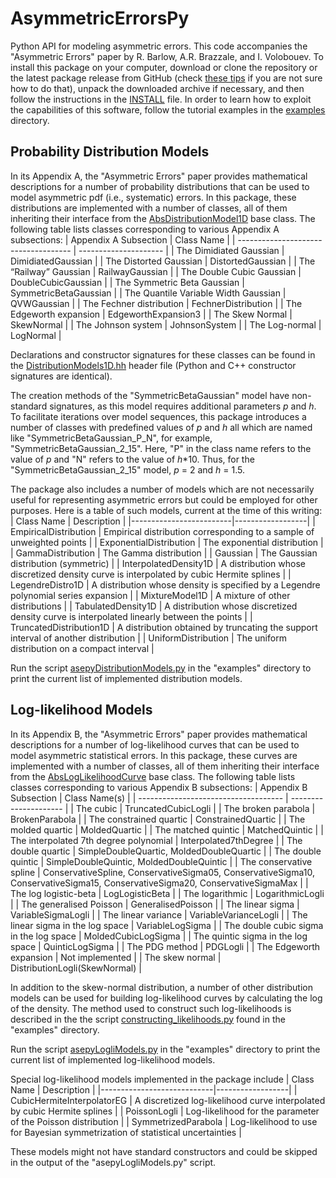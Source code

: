 # AsymmetricErrorsPy
Python API for modeling asymmetric errors. This code accompanies the
"Asymmetric Errors" paper by R. Barlow, A.R. Brazzale, and I. Volobouev.
To install this package on your computer, download or clone the repository
or the latest package release from GitHub (check
[these tips](https://zapier.com/blog/how-to-download-from-github/)
if you are not sure how to do that),
unpack the downloaded archive if necessary, and then follow the instructions
in the [INSTALL](./INSTALL) file. In order to learn how to exploit
the capabilities of this software, follow the tutorial examples in
the [examples](./examples) directory.

## Probability Distribution Models
In its Appendix A, the "Asymmetric Errors" paper provides
mathematical descriptions for a number of probability distributions
that can be used to model asymmetric pdf (i.e., systematic) errors.
In this package, these distributions are implemented with a number
of classes, all of them inheriting their interface from the
[AbsDistributionModel1D](https://github.com/igvgit/AsymmetricErrors/blob/main/ase/AbsDistributionModel1D.hh)
base class. The following table lists classes
corresponding to various Appendix A subsections:
| Appendix A Subsection                |  Class Name           |
| ------------------------------------ | --------------------- |
| The Dimidiated Gaussian              | DimidiatedGaussian    |
| The Distorted Gaussian               | DistortedGaussian     |
| The “Railway” Gaussian               | RailwayGaussian       |
| The Double Cubic Gaussian            | DoubleCubicGaussian   |
| The Symmetric Beta Gaussian          | SymmetricBetaGaussian |
| The Quantile Variable Width Gaussian | QVWGaussian           |
| The Fechner distribution             | FechnerDistribution   |
| The Edgeworth expansion              | EdgeworthExpansion3   |
| The Skew Normal                      | SkewNormal            |
| The Johnson system                   | JohnsonSystem         |
| The Log-normal                       | LogNormal             |

Declarations and constructor signatures for these classes can be found in the
[DistributionModels1D.hh](https://github.com/igvgit/AsymmetricErrors/blob/main/ase/DistributionModels1D.hh)
header file (Python and C++ constructor signatures are identical).

The creation methods of the "SymmetricBetaGaussian" model have
non-standard signatures, as this model requires additional parameters _p_ and _h_.
To facilitate iterations over model sequences, this package introduces a number
of classes with predefined values of _p_ and _h_ all which are named like 
"SymmetricBetaGaussian_P_N", for example, "SymmetricBetaGaussian_2_15".
Here, "P" in the class name refers to the value of _p_ and "N" refers
to the value of _h_*10. Thus, for the "SymmetricBetaGaussian_2_15"
model, _p_ = 2 and _h_ = 1.5.

The package also includes a number of models which are not necessarily useful for representing
asymmetric errors but could be employed for other purposes.
Here is a table of such models, current at the time of this writing:
|  Class Name             |  Description     |
|-------------------------|------------------|
| EmpiricalDistribution   | Empirical distribution corresponding to a sample of unweighted points |
| ExponentialDistribution | The exponential distribution |
| GammaDistribution       | The Gamma distribution |
| Gaussian                | The Gaussian distribution (symmetric) |
| InterpolatedDensity1D   | A distribution whose discretized density curve is interpolated by cubic Hermite splines |
| LegendreDistro1D        | A distribution whose density is specified by a Legendre polynomial series expansion |
| MixtureModel1D          | A mixture of other distributions |
| TabulatedDensity1D      | A distribution whose discretized density curve is interpolated linearly between the points |
| TruncatedDistribution1D | A distribution obtained by truncating the support interval of another distribution |
| UniformDistribution     | The uniform distribution on a compact interval |

Run the script [asepyDistributionModels.py](./examples/asepyDistributionModels.py)
in the "examples" directory to print the current list of implemented
distribution models.

## Log-likelihood Models
In its Appendix B, the "Asymmetric Errors" paper provides
mathematical descriptions for a number of log-likelihood
curves that can be used to model asymmetric statistical errors.
In this package, these curves are implemented with a number
of classes, all of them inheriting their interface from the
[AbsLogLikelihoodCurve](https://github.com/igvgit/AsymmetricErrors/blob/main/ase/AbsLogLikelihoodCurve.hh)
base class. The following table lists classes
corresponding to various Appendix B subsections:
| Appendix B Subsection                |  Class Name(s)        |
| ------------------------------------ | --------------------- |
| The cubic | TruncatedCubicLogli |
| The broken parabola | BrokenParabola |
| The constrained quartic | ConstrainedQuartic |
| The molded quartic | MoldedQuartic |
| The matched quintic | MatchedQuintic  |
| The interpolated 7th degree polynomial | Interpolated7thDegree |
| The double quartic | SimpleDoubleQuartic, MoldedDoubleQuartic |
| The double quintic | SimpleDoubleQuintic, MoldedDoubleQuintic |
| The conservative spline | ConservativeSpline, ConservativeSigma05, ConservativeSigma10, ConservativeSigma15, ConservativeSigma20, ConservativeSigmaMax |
| The log logistic-beta | LogLogisticBeta |
| The logarithmic | LogarithmicLogli |
| The generalised Poisson | GeneralisedPoisson |
| The linear sigma | VariableSigmaLogli |
| The linear variance | VariableVarianceLogli |
| The linear sigma in the log space | VariableLogSigma |
| The double cubic sigma in the log space | MoldedCubicLogSigma |
| The quintic sigma in the log space | QuinticLogSigma |
| The PDG method | PDGLogli |
| The Edgeworth expansion | Not implemented |
| The skew normal | DistributionLogli(SkewNormal) |

In addition to the skew-normal distribution, a number of other
distribution models can be used for building log-likelihood curves
by calculating the log of the density. The method used to
construct such log-likelihoods is described in the the script
[constructing_likelihoods.py](./examples/constructing_likelihoods.py)
found in the "examples" directory.

Run the script [asepyLogliModels.py](./examples/asepyLogliModels.py)
in the "examples" directory to print the current list of implemented
log-likelihood models.

Special log-likelihood models implemented in the package include
|  Class Name                |  Description     |
|----------------------------|------------------|
| CubicHermiteInterpolatorEG | A discretized log-likelihood curve interpolated by cubic Hermite splines |
| PoissonLogli               | Log-likelihood for the parameter of the Poisson distribution |
| SymmetrizedParabola        | Log-likelihood to use for Bayesian symmetrization of statistical uncertainties |

These models might not have standard constructors and could
be skipped in the output of the "asepyLogliModels.py" script.
